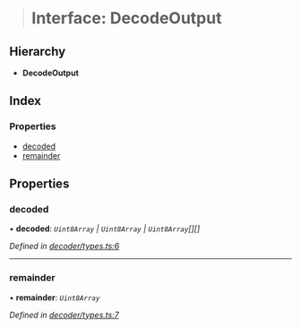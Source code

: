 > # Interface: DecodeOutput

## Hierarchy

* **DecodeOutput**

## Index

### Properties

* [decoded](_decoder_types_.decodeoutput.md#decoded)
* [remainder](_decoder_types_.decodeoutput.md#remainder)

## Properties

###  decoded

• **decoded**: *`Uint8Array` | `Uint8Array` | `Uint8Array`[][]*

*Defined in [decoder/types.ts:6](https://github.com/polkadot-js/common/blob/cd7aafc/packages/util-rlp/src/decoder/types.ts#L6)*

___

###  remainder

• **remainder**: *`Uint8Array`*

*Defined in [decoder/types.ts:7](https://github.com/polkadot-js/common/blob/cd7aafc/packages/util-rlp/src/decoder/types.ts#L7)*